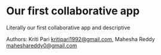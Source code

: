 # Our first collaborative app

Literally our first collaborative app and descriptive

Authors: Kriti Pari <kritipari1992@gmail.com>, Mahesha Reddy <maheshareddy0@gmail.com>
